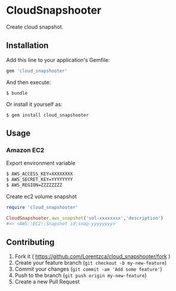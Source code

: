 # CloudSnapshooter

Create cloud snapshot.

## Installation

Add this line to your application's Gemfile:

```ruby
gem 'cloud_snapshooter'
```

And then execute:

    $ bundle

Or install it yourself as:

    $ gem install cloud_snapshooter

## Usage

### Amazon EC2

Export environment variable

```bash
$ AWS_ACCESS_KEY=XXXXXXXX
$ AWS_SECRET_KEY=YYYYYYYY
$ AWS_REGION=ZZZZZZZZ
```

Create ec2 volume snapshot

```ruby
require 'cloud_snapshooter'

CloudSnapshooter.aws_snapshot('vol-xxxxxxxx','description')
#=> <AWS::EC2::Snapshot id:snap-yyyyyyyy>
```

## Contributing

1. Fork it ( https://github.com/Lorentzca/cloud_snapshooter/fork )
2. Create your feature branch (`git checkout -b my-new-feature`)
3. Commit your changes (`git commit -am 'Add some feature'`)
4. Push to the branch (`git push origin my-new-feature`)
5. Create a new Pull Request
